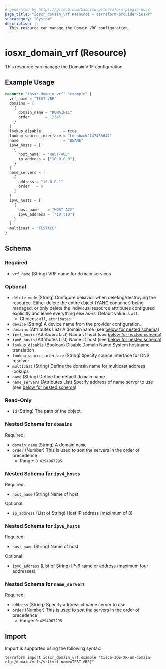 ```yaml
---
# generated by https://github.com/hashicorp/terraform-plugin-docs
page_title: "iosxr_domain_vrf Resource - terraform-provider-iosxr"
subcategory: "System"
description: |-
  This resource can manage the Domain VRF configuration.
---
```


# iosxr_domain_vrf (Resource)

This resource can manage the Domain VRF configuration.

## Example Usage

```terraform
resource "iosxr_domain_vrf" "example" {
  vrf_name = "TEST-VRF"
  domains = [
    {
      domain_name = "DOMAIN11"
      order       = 12345
    }
  ]
  lookup_disable          = true
  lookup_source_interface = "Loopback2147483647"
  name                    = "DNAME"
  ipv4_hosts = [
    {
      host_name  = "HOST-AGC"
      ip_address = ["10.0.0.0"]
    }
  ]
  name_servers = [
    {
      address = "10.0.0.1"
      order   = 0
    }
  ]
  ipv6_hosts = [
    {
      host_name    = "HOST-ACC"
      ipv6_address = ["10::10"]
    }
  ]
  multicast = "TESTACC"
}
```

<!-- schema generated by tfplugindocs -->
## Schema

### Required

- `vrf_name` (String) VRF name for domain services

### Optional

- `delete_mode` (String) Configure behavior when deleting/destroying the resource. Either delete the entire object (YANG container) being managed, or only delete the individual resource attributes configured explicitly and leave everything else as-is. Default value is `all`.
  - Choices: `all`, `attributes`
- `device` (String) A device name from the provider configuration.
- `domains` (Attributes List) A domain name (see [below for nested schema](#nestedatt--domains))
- `ipv4_hosts` (Attributes List) Name of host (see [below for nested schema](#nestedatt--ipv4_hosts))
- `ipv6_hosts` (Attributes List) Name of host (see [below for nested schema](#nestedatt--ipv6_hosts))
- `lookup_disable` (Boolean) Disable Domain Name System hostname translation
- `lookup_source_interface` (String) Specify source interface for DNS resolver
- `multicast` (String) Define the domain name for multicast address lookups
- `name` (String) Define the default domain name
- `name_servers` (Attributes List) Specify address of name server to use (see [below for nested schema](#nestedatt--name_servers))

### Read-Only

- `id` (String) The path of the object.

<a id="nestedatt--domains"></a>
### Nested Schema for `domains`

Required:

- `domain_name` (String) A domain name
- `order` (Number) This is used to sort the servers in the order of precedence
  - Range: `0`-`4294967295`


<a id="nestedatt--ipv4_hosts"></a>
### Nested Schema for `ipv4_hosts`

Required:

- `host_name` (String) Name of host

Optional:

- `ip_address` (List of String) Host IP address (maximum of 8)


<a id="nestedatt--ipv6_hosts"></a>
### Nested Schema for `ipv6_hosts`

Required:

- `host_name` (String) Name of host

Optional:

- `ipv6_address` (List of String) IPv6 name or address (maximum four addresses)


<a id="nestedatt--name_servers"></a>
### Nested Schema for `name_servers`

Required:

- `address` (String) Specify address of name server to use
- `order` (Number) This is used to sort the servers in the order of precedence
  - Range: `0`-`4294967295`

## Import

Import is supported using the following syntax:

```shell
terraform import iosxr_domain_vrf.example "Cisco-IOS-XR-um-domain-cfg:/domain/vrfs/vrf[vrf-name=TEST-VRF]"
```
